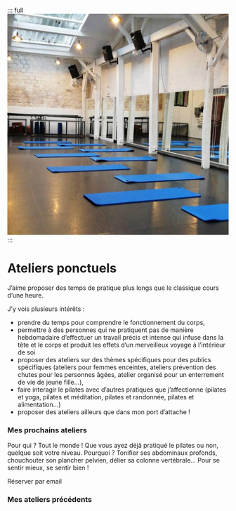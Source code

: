 ::: full
![description de l'image](../images/anne-gabrielle-com-pilates-06.jpg)
:::

# Ateliers ponctuels

J’aime proposer des temps de pratique plus longs que le classique cours d’une heure.

J’y vois plusieurs intérêts :
-	prendre du temps pour comprendre le fonctionnement du corps, 
-	permettre à des personnes qui ne pratiquent pas de manière hebdomadaire d’effectuer un travail précis et intense qui infuse dans la tête et le corps et produit les effets d’un merveilleux voyage à l’intérieur de soi
-	proposer des ateliers sur des thèmes spécifiques pour des publics spécifiques (ateliers pour femmes enceintes, ateliers prévention des chutes pour les personnes âgées, atelier organisé pour un enterrement de vie de jeune fille...),
-	faire interagir le pilates avec d’autres pratiques que j’affectionne (pilates et yoga, pilates et méditation, pilates et randonnée, pilates et alimentation...)
-	proposer des ateliers ailleurs que dans mon port d’attache !

### Mes prochains ateliers 

Pour qui ? Tout le monde ! Que vous ayez déjà pratiqué le pilates ou non, quelque soit votre niveau.
Pourquoi ? Tonifier ses abdominaux profonds, chouchouter son plancher pelvien, délier sa colonne vertébrale... Pour se sentir mieux, se sentir bien !

<Button-link href="mailto:pilates@anne-gabrielle.com?&body=Bonjour, je souhaite prendre un cours de pilate en entreprise.">Réserver par email</Button-link>

### Mes ateliers précédents

